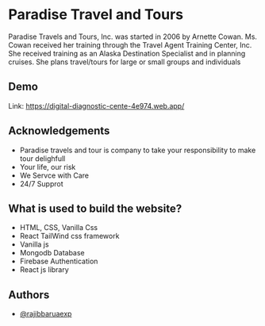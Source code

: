 # Paradise Travel and Tours

Paradise Travels and Tours, Inc. was started in 2006 by Arnette Cowan.
Ms. Cowan received her training through the Travel Agent Training Center, Inc.
She received training as an Alaska Destination Specialist and in planning cruises.
She plans travel/tours for large or small groups and individuals

## Demo

Link: https://digital-diagnostic-cente-4e974.web.app/

## Acknowledgements

- Paradise travels and tour is company to take your responsibility to make tour delighfull
- Your life, our risk
- We Servce with Care
- 24/7 Supprot

## What is used to build the website?

- HTML, CSS, Vanilla Css
- React TailWind css framework
- Vanilla js
- Mongodb Database
- Firebase Authentication
- React js library

## Authors

- [@rajibbaruaexp](https://github.com/rajibbaruaexp)
